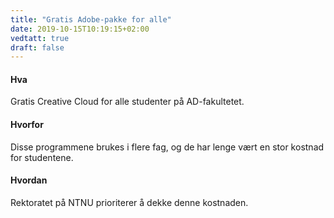```yaml
---
title: "Gratis Adobe-pakke for alle"
date: 2019-10-15T10:19:15+02:00
vedtatt: true
draft: false
---
```


#### Hva

Gratis Creative Cloud for alle studenter på AD-fakultetet.

#### Hvorfor

Disse programmene brukes i flere fag, og de har lenge vært en stor kostnad for studentene.

#### Hvordan

Rektoratet på NTNU prioriterer å dekke denne kostnaden.
